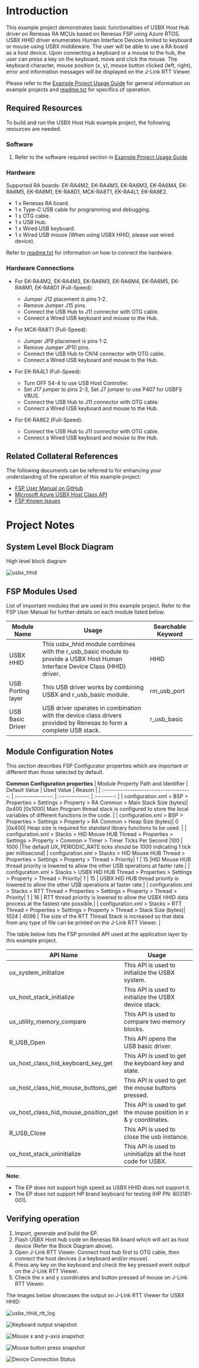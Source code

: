 # Introduction #
This example project demonstrates basic functionalities of USBX Host Hub driver on Renesas RA MCUs based on Renesas FSP using Azure RTOS. USBX HHID driver enumerates Human Interface Devices limited to keyboard or mouse using USBX middleware. The user will be able to use a RA board as a host device. Upon connecting a keyboard or a mouse to the hub, the user can press a key on the keyboard, move and click the mouse. The keyboard character, mouse position (x, y), mouse button clicked (left, right), error and information messages will be displayed on the J-Link RTT Viewer.

Please refer to the [Example Project Usage Guide](https://github.com/renesas/ra-fsp-examples/blob/master/example_projects/Example%20Project%20Usage%20Guide.pdf) 
for general information on example projects and [readme.txt](./readme.txt) for specifics of operation.

## Required Resources ##
To build and run the USBX Host Hub example project, the following resources are needed.

### Software ###
1. Refer to the software required section in [Example Project Usage Guide](https://github.com/renesas/ra-fsp-examples/blob/master/example_projects/Example%20Project%20Usage%20Guide.pdf)

### Hardware ###
Supported RA boards: EK-RA4M2, EK-RA4M3, EK-RA6M3, EK-RA6M4, EK-RA6M5, EK-RA8M1, EK-RA8D1, MCK-RA8T1, EK-RA4L1, EK-RA8E2.
* 1 x Renesas RA board.
* 1 x Type-C USB cable for programming and debugging.
* 1 x OTG cable.
* 1 x USB Hub.
* 1 x Wired USB keyboard.
* 1 x Wired USB mouse (When using USBX HHID, please use wired device).

Refer to [readme.txt](./readme.txt) for information on how to connect the hardware.

### Hardware Connections ###
* For EK-RA4M2, EK-RA4M3, EK-RA6M3, EK-RA6M4, EK-RA6M5, EK-RA8M1, EK-RA8D1 (Full-Speed):
    * Jumper J12 placement is pins 1-2.
    * Remove Jumper J15 pins.
    * Connect the USB Hub to J11 connector with OTG cable.
    * Connect a Wired USB keyboard and mouse to the Hub.
      
* For MCK-RA8T1 (Full-Speed):
    * Jumper JP9 placement is pins 1-2.
    * Remove Jumper JP10 pins.
    * Connect the USB Hub to CN14 connector with OTG cable.
    * Connect a Wired USB keyboard and mouse to the Hub.

* For EK-RA4L1 (Full-Speed):
    * Turn OFF S4-4 to use USB Host Controller.
    * Set J17 jumper to pins 2-3, Set J7 jumper to use P407 for USBFS VBUS.
    * Connect the USB Hub to J11 connector with OTG cable.
    * Connect a Wired USB keyboard and mouse to the Hub.

* For EK-RA8E2 (Full-Speed):
    * Connect the USB Hub to J11 connector with OTG cable.
    * Connect a Wired USB keyboard and mouse to the Hub.

## Related Collateral References ##
The following documents can be referred to for enhancing your understanding of 
the operation of this example project:
- [FSP User Manual on GitHub](https://renesas.github.io/fsp/)
- [Microsoft Azure USBX Host Class API ](https://docs.microsoft.com/en-us/azure/rtos/usbx/usbx-host-stack-5)
- [FSP Known Issues](https://github.com/renesas/fsp/issues)

# Project Notes #
## System Level Block Diagram ##
 High level block diagram

![usbx_hhid](images/Block_diagram.jpg "High Level Block Diagram")

## FSP Modules Used ##
List of important modules that are used in this example project. Refer to the FSP User Manual for further details on each module listed below.

| Module Name | Usage | Searchable Keyword  |
|-------------|-----------------------------------------------|-----------------------------------------------|
|USBX HHID | This usbx_hhid module combines with the r_usb_basic module to provide a USBX Host Human Interface Device Class (HHID) driver. | HHID|
|USB Porting layer | This USB driver works by combining USBX and r_usb_basic module. |rm_usb_port|
|USB Basic Driver | USB driver operates in combination with the device class drivers provided by Renesas to form a complete USB stack.|r_usb_basic|

## Module Configuration Notes ##
This section describes FSP Configurator properties which are important or different than those selected by default. 

**Common Configuration properties**
|   Module Property Path and Identifier   |   Default Value   |   Used Value   |   Reason   |
| :-------------------------------------: | :---------------: | :------------: | :--------: |
| configuration.xml > BSP > Properties > Settings > Property > RA Common > Main Stack Size (bytes)| 0x400 |0x1000| Main Program thread stack is configured to store the local variables of different functions in the code. |
| configuration.xml > BSP > Properties > Settings > Property > RA Common > Heap Size (bytes)| 0 |0x400| Heap size is required for standard library functions to be used. |
| configuration.xml > Stacks > HID Mouse HUB Thread > Properties > Settings > Property > Common > Timer > Timer Ticks Per Second |100 | 1000 |The default UX_PERIODIC_RATE ticks should be 1000 indicating 1 tick per millisecond|
| configuration.xml > Stacks > HID Mouse HUB Thread > Properties > Settings > Property > Thread > Priority| 1 | 15 |HID Mouse HUB thread priority is lowered to allow the other USB operations at faster rate.|
| configuration.xml > Stacks > USBX HID HUB Thread > Properties > Settings > Property > Thread > Priority| 1 | 15 | USBX HID HUB thread priority is lowered to allow the other USB operations at faster rate.|
| configuration.xml > Stacks > RTT Thread > Properties > Settings > Property > Thread > Priority| 1 | 16 | RTT thread priority is lowered to allow the USBX HHID data process at the fastest rate possible.|
| configuration.xml > Stacks > RTT Thread > Properties > Settings > Property > Thread > Stack Size (bytes)| 1024 | 4096 | The size of the RTT Thread Stack is increased so that data from any type of file can be printed on the J-Link RTT Viewer. |

The table below lists the FSP provided API used at the application layer by this example project.

| API Name    | Usage                                                                          |
|-------------|--------------------------------------------------------------------------------|
|ux_system_initialize|This API is used to initialize the USBX system. |
|ux_host_stack_initialize|This API is used to initialize the USBX device stack.  |
|ux_utility_memory_compare|This API is used to compare two memory blocks. |
|R_USB_Open|This API opens the USB basic driver. |
|ux_host_class_hid_keyboard_key_get|This API is used to get the keyboard key and state.  |
|ux_host_class_hid_mouse_buttons_get|This API is used to get the mouse buttons pressed.  |
|ux_host_class_hid_mouse_position_get|This API is used to get the mouse position in x & y coordinates. |
|R_USB_Close|This API is used to close the usb instance.  |
|ux_host_stack_uninitialize|This API is used to uninitialize all the host code for USBX. |

**Note:**        
* The EP does not support high speed as USBX HHID does not support it.
* The EP does not support HP brand keyboard for testing (HP PN: 803181-001).

## Verifying operation ##
1. Import, generate and build the EP.
2. Flash USBX Host hub code on Renesas RA board which will act as host device (Refer the Block Diagram above).
3. Open J-Link RTT Viewer. Connect host hub first to OTG cable, then connect the host devices (i.e keyboard and/or mouse).
4. Press any key on the keyboard and check the key pressed event output on the J-Link RTT Viewer.
5. Check the x and y coordinates and button pressed of mouse on J-Link RTT Viewer.

  The images below showcases the output on J-Link RTT Viewer for USBX HHID:
 
 ![usbx_hhid_rtt_log](images/banner_info.jpg "Banner information")
 
 ![Keyboard output snapshot](images/keyboard_press_key.jpg "Key pressed")

 ![Mouse x and y-axis snapshot](images/mouse_x,y_axis_data.jpg "Mouse position")

 ![Mouse button press snapshot](images/mouse_button_rtt_log.jpg "Mouse button")

 ![Device Connection Status](images/device_detected_rtt_log.jpg "Device Connection Status")
